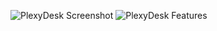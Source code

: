 ![PlexyDesk Screenshot](http://plexydesk.org/static/images/20140813081911-laptop.png)
![PlexyDesk Features](http://plexydesk.org/static/images/20140813143025-PlexyDesk_Features.png)
